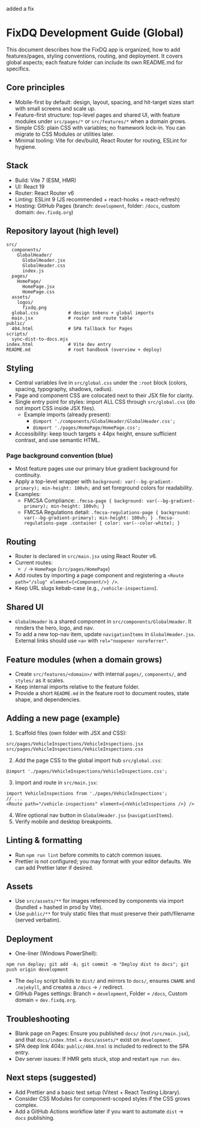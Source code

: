 added a fix
# FixDQ Development Guide (Global)

This document describes how the FixDQ app is organized, how to add features/pages, styling conventions, routing, and deployment. It covers global aspects; each feature folder can include its own README.md for specifics.

## Core principles
- Mobile-first by default: design, layout, spacing, and hit-target sizes start with small screens and scale up.
- Feature-first structure: top-level pages and shared UI, with feature modules under `src/pages/*` or `src/features/*` when a domain grows.
- Simple CSS: plain CSS with variables; no framework lock-in. You can migrate to CSS Modules or utilities later.
- Minimal tooling: Vite for dev/build, React Router for routing, ESLint for hygiene.

## Stack
- Build: Vite 7 (ESM, HMR)
- UI: React 19
- Router: React Router v6
- Linting: ESLint 9 (JS recommended + react-hooks + react-refresh)
- Hosting: GitHub Pages (branch: `development`, folder: `/docs`, custom domain: `dev.fixdq.org`)

## Repository layout (high level)
```
src/
  components/
    GlobalHeader/
      GlobalHeader.jsx
      GlobalHeader.css
      index.js
  pages/
    HomePage/
      HomePage.jsx
      HomePage.css
  assets/
    logos/
      fixdq.png
  global.css           # design tokens + global imports
  main.jsx             # router and route table
public/
  404.html             # SPA fallback for Pages
scripts/
  sync-dist-to-docs.mjs
index.html             # Vite dev entry
README.md              # root handbook (overview + deploy)
```

## Styling
- Central variables live in `src/global.css` under the `:root` block (colors, spacing, typography, shadows, radius).
- Page and component CSS are colocated next to their JSX file for clarity.
- Single entry point for styles: import ALL CSS through `src/global.css` (do not import CSS inside JSX files).
  - Example imports (already present):
    - `@import './components/GlobalHeader/GlobalHeader.css';`
    - `@import './pages/HomePage/HomePage.css';`
- Accessibility: keep touch targets ≥ 44px height, ensure sufficient contrast, and use semantic HTML.

### Page background convention (blue)
- Most feature pages use our primary blue gradient background for continuity.
- Apply a top-level wrapper with `background: var(--bg-gradient-primary); min-height: 100vh;` and set foreground colors for readability.
- Examples:
  - FMCSA Compliance: `.fmcsa-page { background: var(--bg-gradient-primary); min-height: 100vh; }`
  - FMCSA Regulations detail: `.fmcsa-regulations-page { background: var(--bg-gradient-primary); min-height: 100vh; } .fmcsa-regulations-page .container { color: var(--color-white); }`

## Routing
- Router is declared in `src/main.jsx` using React Router v6.
- Current routes:
  - `/` → `HomePage` (`src/pages/HomePage`)
- Add routes by importing a page component and registering a `<Route path="/slug" element={<Component/>} />`.
- Keep URL slugs kebab-case (e.g., `/vehicle-inspections`).

## Shared UI
- `GlobalHeader` is a shared component in `src/components/GlobalHeader`. It renders the hero, logo, and nav.
- To add a new top-nav item, update `navigationItems` in `GlobalHeader.jsx`. External links should use `<a>` with `rel="noopener noreferrer"`.

## Feature modules (when a domain grows)
- Create `src/features/<domain>/` with internal `pages/`, `components/`, and `styles/` as it scales.
- Keep internal imports relative to the feature folder.
- Provide a short `README.md` in the feature root to document routes, state shape, and dependencies.

## Adding a new page (example)
1) Scaffold files (own folder with JSX and CSS):
```
src/pages/VehicleInspections/VehicleInspections.jsx
src/pages/VehicleInspections/VehicleInspections.css
```
2) Add the page CSS to the global import hub `src/global.css`:
```
@import './pages/VehicleInspections/VehicleInspections.css';
```
3) Import and route in `src/main.jsx`:
```
import VehicleInspections from './pages/VehicleInspections';
// ...
<Route path="/vehicle-inspections" element={<VehicleInspections />} />
```
4) Wire optional nav button in `GlobalHeader.jsx` (`navigationItems`).
5) Verify mobile and desktop breakpoints.

## Linting & formatting
- Run `npm run lint` before commits to catch common issues.
- Prettier is not configured; you may format with your editor defaults. We can add Prettier later if desired.

## Assets
- Use `src/assets/**` for images referenced by components via import (bundled + hashed in prod by Vite).
- Use `public/**` for truly static files that must preserve their path/filename (served verbatim).

## Deployment
- One-liner (Windows PowerShell):
```
npm run deploy; git add -A; git commit -m "Deploy dist to docs"; git push origin development
```
- The `deploy` script builds to `dist/` and mirrors to `docs/`, ensures `CNAME` and `.nojekyll`, and creates a `/docs` → `/` redirect.
- GitHub Pages settings: Branch = `development`, Folder = `/docs`, Custom domain = `dev.fixdq.org`.

## Troubleshooting
- Blank page on Pages: Ensure you published `docs/` (not `/src/main.jsx`), and that `docs/index.html` + `docs/assets/*` exist on `development`.
- SPA deep link 404s: `public/404.html` is included to redirect to the SPA entry.
- Dev server issues: If HMR gets stuck, stop and restart `npm run dev`.

## Next steps (suggested)
- Add Prettier and a basic test setup (Vitest + React Testing Library).
- Consider CSS Modules for component-scoped styles if the CSS grows complex.
- Add a GitHub Actions workflow later if you want to automate `dist` → `docs` publishing.
